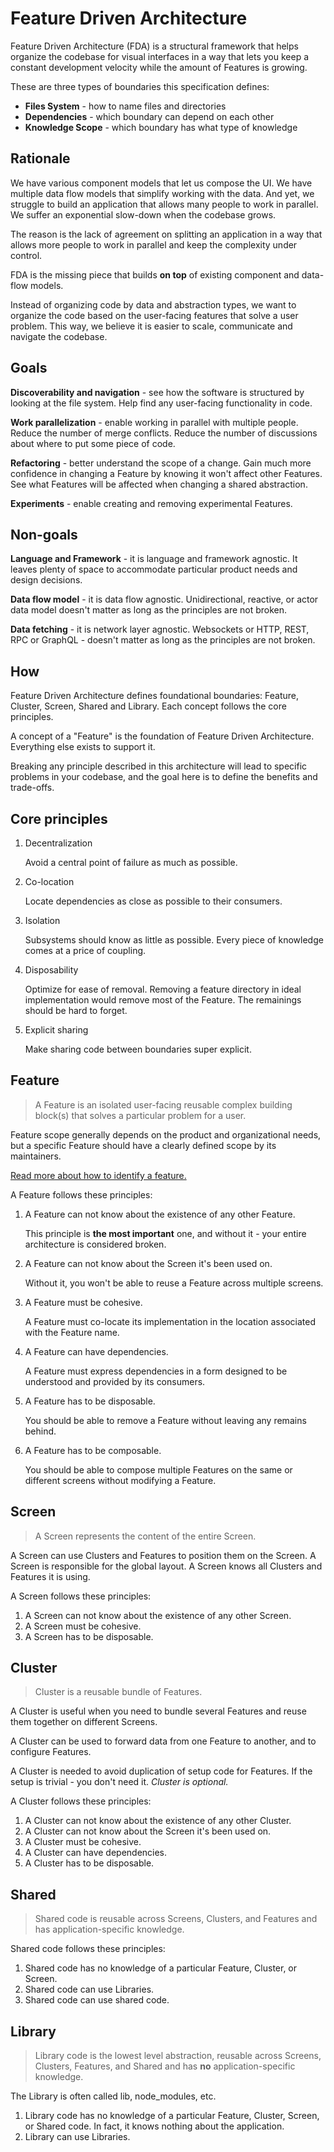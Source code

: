 # Feature Driven Architecture

Feature Driven Architecture (FDA) is a structural framework that helps organize the codebase for visual interfaces in a way that lets you keep a constant development velocity while the amount of Features is growing.

These are three types of boundaries this specification defines:

- __Files System__ - how to name files and directories
- __Dependencies__ - which boundary can depend on each other
- __Knowledge Scope__ - which boundary has what type of knowledge

## Rationale

We have various component models that let us compose the UI. We have multiple data flow models that simplify working with the data. And yet, we struggle to build an application that allows many people to work in parallel. We suffer an exponential slow-down when the codebase grows.

The reason is the lack of agreement on splitting an application in a way that allows more people to work in parallel and keep the complexity under control.

FDA is the missing piece that builds **on top** of existing component and data-flow models.

Instead of organizing code by data and abstraction types, we want to organize the code based on the user-facing features that solve a user problem. This way, we believe it is easier to scale, communicate and navigate the codebase.

## Goals

**Discoverability and navigation** - see how the software is structured by looking at the file system. Help find any user-facing functionality in code.

**Work parallelization** - enable working in parallel with multiple people. Reduce the number of merge conflicts. Reduce the number of discussions about where to put some piece of code.

**Refactoring** - better understand the scope of a change. Gain much more confidence in changing a Feature by knowing it won't affect other Features. See what Features will be affected when changing a shared abstraction.

**Experiments** - enable creating and removing experimental Features.

## Non-goals

**Language and Framework** - it is language and framework agnostic. It leaves plenty of space to accommodate particular product needs and design decisions.

**Data flow model** - it is data flow agnostic. Unidirectional, reactive, or actor data model doesn't matter as long as the principles are not broken.

**Data fetching** - it is network layer agnostic.
Websockets or HTTP, REST, RPC or GraphQL - doesn't matter as long as the principles are not broken.

## How

Feature Driven Architecture defines foundational boundaries: Feature, Cluster, Screen, Shared and Library. Each concept follows the core principles.

A concept of a "Feature" is the foundation of Feature Driven Architecture. Everything else exists to support it.

Breaking any principle described in this architecture will lead to specific problems in your codebase, and the goal here is to define the benefits and trade-offs.

## Core principles

1. Decentralization

    Avoid a central point of failure as much as possible.

1. Co-location

    Locate dependencies as close as possible to their consumers.

1. Isolation

    Subsystems should know as little as possible. Every piece of knowledge comes at a price of coupling.

1. Disposability

    Optimize for ease of removal. Removing a feature directory in ideal implementation would remove most of the Feature. The remainings should be hard to forget. 
    
1. Explicit sharing

    Make sharing code between boundaries super explicit.

## Feature

> A Feature is an isolated user-facing reusable complex building block(s) that solves a particular problem for a user.

Feature scope generally depends on the product and organizational needs, but a specific Feature should have a clearly defined scope by its maintainers.

[Read more about how to identify a feature.](./feature.md)

A Feature follows these principles:

1. A Feature can not know about the existence of any other Feature.

   This principle is **the most important** one, and without it - your entire architecture is considered broken.

1. A Feature can not know about the Screen it's been used on.

   Without it, you won't be able to reuse a Feature across multiple screens.

1. A Feature must be cohesive.

   A Feature must co-locate its implementation in the location associated with the Feature name.

1. A Feature can have dependencies.

   A Feature must express dependencies in a form designed to be understood and provided by its consumers.

1. A Feature has to be disposable.

   You should be able to remove a Feature without leaving any remains behind.

1. A Feature has to be composable.

   You should be able to compose multiple Features on the same or different screens without modifying a Feature.

## Screen

> A Screen represents the content of the entire Screen.

A Screen can use Clusters and Features to position them on the Screen. A Screen is responsible for the global layout. A Screen knows all Clusters and Features it is using.

A Screen follows these principles:

1. A Screen can not know about the existence of any other Screen.
1. A Screen must be cohesive.
1. A Screen has to be disposable.

## Cluster

> Cluster is a reusable bundle of Features.

A Cluster is useful when you need to bundle several Features and reuse them together on different Screens.

A Cluster can be used to forward data from one Feature to another, and to configure Features.

A Cluster is needed to avoid duplication of setup code for Features. If the setup is trivial - you don't need it. _Cluster is optional._

A Cluster follows these principles:

1. A Cluster can not know about the existence of any other Cluster.
1. A Cluster can not know about the Screen it's been used on.
1. A Cluster must be cohesive.
1. A Cluster can have dependencies.
1. A Cluster has to be disposable.

## Shared

>Shared code is reusable across Screens, Clusters, and Features and has application-specific knowledge.

Shared code follows these principles:

1. Shared code has no knowledge of a particular Feature, Cluster, or Screen.
1. Shared code can use Libraries.
1. Shared code can use shared code.

## Library

> Library code is the lowest level abstraction, reusable across Screens, Clusters, Features, and Shared and has __no__ application-specific knowledge.

The Library is often called lib, node_modules, etc.

1. Library code has no knowledge of a particular Feature, Cluster, Screen, or Shared code. In fact, it knows nothing about the application.
1. Library can use Libraries.
